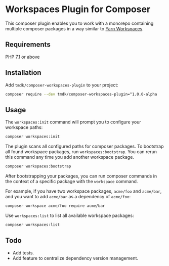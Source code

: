 Workspaces Plugin for Composer
==============================

This composer plugin enables you to work with a monorepo containing multiple composer packages in a way similar to [Yarn Workspaces](https://yarnpkg.com/lang/en/docs/workspaces/).

Requirements
------------
PHP 7.1 or above

Installation
------------

Add `tmdk/composer-workspaces-plugin` to your project:

```sh
composer require --dev tmdk/composer-workspaces-plugin=^1.0.0-alpha
```

Usage
-----

The `workspaces:init` command will prompt you to configure your workspace paths:

```sh
composer workspaces:init
```

The plugin scans all configured paths for composer packages. To bootstrap all found workspace packages, run `workspaces:bootstrap`. You can rerun this command any time you add another workspace package.

```sh
composer workspaces:bootstrap
```

After bootstrapping your packages, you can run composer commands in the context of a specific package with the `workspace` command.

For example, if you have two workspace packages, `acme/foo` and `acme/bar`, and you want to add `acme/bar` as a dependency of `acme/foo`:

```sh
composer workspace acme/foo require acme/bar
```

Use `workspaces:list` to list all available workspace packages:

```sh
composer workspaces:list
```

Todo
----

* Add tests.
* Add feature to centralize dependency version management.
